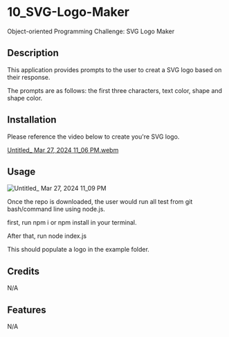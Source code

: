 # 10_SVG-Logo-Maker
Object-oriented Programming Challenge: SVG Logo Maker

## Description

This application provides prompts to the user to creat a SVG logo based on their response.

The prompts are as follows: the first three characters, text color, shape and shape color.

## Installation

Please reference the video below to create you're SVG logo.

[Untitled_ Mar 27, 2024 11_06 PM.webm](https://github.com/blebeuf/10_SVG-Logo-Maker/assets/23405383/371c8155-5d1f-4b69-ab43-334c08483124)


## Usage

![Untitled_ Mar 27, 2024 11_09 PM](https://github.com/blebeuf/10_SVG-Logo-Maker/assets/23405383/0990bd8e-cf30-4b1f-b4dd-1a7bd944b93e)

Once the repo is downloaded, the user would run all test from git bash/command line using node.js.

first, run npm i or npm install in your terminal.

After that, run node index.js

This should populate a logo in the example folder.

## Credits

N/A 

## Features

N/A
